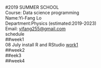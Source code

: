 #2019 SUMMER SCHOOL <br/>
Course: Data science programming <br/>
Name:Yi-Fang Lo <br/>
Department:Physics (estimated:2019-2023)<br/>
Email: yifang255@gmail.com <br/>
schedule <br/>
##week1 <br/>
08 July install R and RStudio
[work1](https://vladislav292.github.io/2019summer-datasciece/work1/1.html) <br/>
##week2 <br/>
##eek3<br/>
##week4
